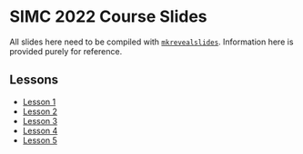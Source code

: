 # SIMC 2022 Course Slides

All slides here need to be compiled with [`mkrevealslides`](https://github.com/tinkertanker/mkrevealslides).
Information here is provided purely for reference.

## Lessons
- [Lesson 1](lesson-1.html)
- [Lesson 2](lesson-2.html)
- [Lesson 3](lesson-3.html)
- [Lesson 4](lesson-4.html)
- [Lesson 5](lesson-5.html)
